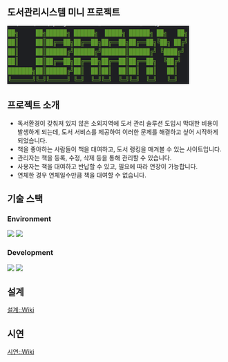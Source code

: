 ## 도서관리시스템 미니 프로젝트
![logo](https://github.com/iieunji023/childrenLibrary/blob/main/img/logo.png)

## 프로젝트 소개
- 독서환경이 갖춰져 있지 않은 소외지역에 도서 관리 솔루션 도입시 막대한 비용이 발생하게 되는데,
  도서 서비스를 제공하여 이러한 문제를 해결하고 싶어 시작하게 되었습니다.
- 책을 좋아하는 사람들이 책을 대여하고, 도서 랭킹을 매겨볼 수 있는 사이트입니다.
- 관리자는 책을 등록, 수정, 삭제 등을 통해 관리할 수 있습니다.
- 사용자는 책을 대여하고 반납할 수 있고, 필요에 따라 연장이 가능합니다.
- 연체한 경우 연체일수만큼 책을 대여할 수 없습니다.

## 기술 스택
### Environment
<div style="text-align: left;">
    <div style="margin: ; text-align: left;" "text-align: left;"> <img src="https://img.shields.io/badge/Github-181717?style=for-the-badge&logo=Github&logoColor=white">
          <img src="https://img.shields.io/badge/Git-F05032?style=for-the-badge&logo=Git&logoColor=white">
          </div>
    </div>

### Development
<div style="text-align: left;">
    <div style="margin: ; text-align: left;" "text-align: left;"> 
          <img src="https://img.shields.io/badge/Java-007396?style=for-the-badge&logo=Java&logoColor=white">
          <img src="https://img.shields.io/badge/Oracle-F80000?style=for-the-badge&logo=Oracle&logoColor=white">
          </div>
    </div>

## 설계
[설계::Wiki](https://github.com/iieunji023/childrenLibrary/wiki/%EC%84%A4%EA%B3%84)

## 시연
[시연::Wiki](https://github.com/iieunji023/childrenLibrary/wiki/%EC%8B%9C%EC%97%B0)